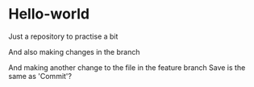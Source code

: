 # Hello-world
Just a repository to practise a bit

And also making changes in the branch

And making another change to the file in the feature branch
Save is the same as 'Commit'?

